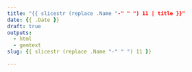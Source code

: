 ```yaml
---
title: "{{ slicestr (replace .Name "-" " ") 11 | title }}"
date: {{ .Date }}
draft: true
outputs:
  - html
  - gemtext
slug: {{ slicestr (replace .Name "-" " ") 11 }}

---
```


